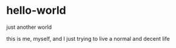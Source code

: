 # hello-world
just another world

this is me, myself, and I
just trying to live a normal and decent life
